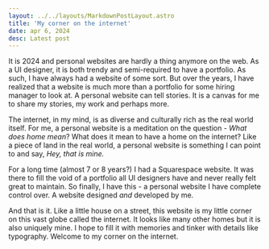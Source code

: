 ```yaml
---
layout: ../../layouts/MarkdownPostLayout.astro
title: 'My corner on the internet'
date: apr 6, 2024
desc: Latest post
---
```


It is 2024 and personal websites are hardly a thing anymore on the web. As a UI designer, it is both trendy and semi-required to have a portfolio. As such, I have always had a website of some sort. But over the years, I have realized that a website is much more than a portfolio for some hiring manager to look at. A personal website can tell stories. It is a canvas for me to share my stories, my work and perhaps more. 

The internet, in my mind, is as diverse and culturally rich as the real world itself. For me, a personal website is a meditation on the question - _What does home mean_? What does it mean to have a home on the internet? Like a piece of land in the real world, a personal website is something I can point to and say, _Hey, that is mine._

For a long time (almost 7 or 8 years?) I had a Squarespace website. It was there to fill the void of a portfolio all UI designers have and never really felt great to maintain. So finally, I have this - a personal website I have complete control over. A website designed _and_ developed by me. 

And that is it. Like a little house on a street, this website is my little corner on this vast globe called the internet. It looks like many other homes but it is also uniquely mine. I hope to fill it with memories and tinker with details like typography. Welcome to my corner on the internet. 

